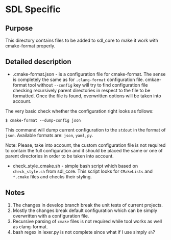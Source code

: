 # SDL Specific

## Purpose

 This directory contains files to be added to sdl_core to make it work with
 cmake-format properly.

## Detailed description

 * .cmake-format.json - is a configuration file for cmake-format. The sense is completely the same as for `.clang-format` configuration file. cmkae-format tool without `--config` key will try to find configuration file checking recursively parent directories in respect to the file to be formatted. Once the file is found, overwritten options will be taken into account.

 The very basic check whether the configuration right looks as follows:

 ```
 $ cmake-format --dump-config json
 ```
 This command will dump current configuration to the `stdout` in the format of `json`. Available formats are: `json`, `yaml`, `py`.

 Note: Please, take into account, the custom configuration file is not required to contain the full configuration and it should be placed the same or one of parent directories in order to be taken into account.

 * check_style_cmake.sh - simple bash script which based on `check_style.sh` from sdl_core. This script looks for `CMakeLists` and `*.cmake` files and checks their styling.

## Notes

1) The changes in develop branch break the unit tests of current projects.
2) Mostly the changes break default configuration which can be simply overwritten with a configuration file.
3) Recursive parsing of `cmake` files is not required while tool works as well as clang-format.
4) bash regex in lexer.py is not complete since what if I use simply `sh`?